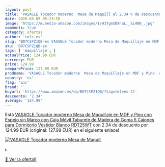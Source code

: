 ```yaml
---
layout: post
title: 'VASAGLE Tocador moderno  Mesa de Maquill al 2.34 % de descuento'
date: 2020-08-05 05:23:58
image: 'https://m.media-amazon.com/images/I/41YgmSDXnaL._SL400_.jpg'
comments: true
category: ofertas
author: 'tole.es'
slug: 'B07CSPZ1QB-es VASAGLE Tocador moderno Mesa de Maquillaje en MDF y Pino...'
sku: 'B07CSPZ1QB-es'
tags: [ 'maquillaje', ]
actualPrice: 124.99 EUR
currency: EUR
price: 124.99
comparePrice: 127.99 EUR
prodname: 'VASAGLE Tocador moderno  Mesa de Maquillaje en MDF y Pino  con Espejo sin Marco  con Caja Móvil  Taburete de Madera de Goma  5 Cajones  para Dormitorio  Vestidor  Blanco RDT25WT'
country: 'es'
flag: '🇪🇸'
brand: ''
buyurl: 'https://www.amazon.es/dp/B07CSPZ1QB/?tag=tolees-21'
descuento: '2.34'
average: '124.99'
---
```


Está [VASAGLE Tocador moderno  Mesa de Maquillaje en MDF y Pino  con Espejo sin Marco  con Caja Móvil  Taburete de Madera de Goma  5 Cajones  para Dormitorio  Vestidor  Blanco RDT25WT](https://www.amazon.es/dp/B07CSPZ1QB/?tag=tolees-21) con 2.34 de descuento por 124.99 EUR (original: 127.99 EUR) en el siguiente enlace!

[![VASAGLE Tocador moderno  Mesa de Maquill](https://m.media-amazon.com/images/I/41YgmSDXnaL._SL400_.jpg)](https://www.amazon.es/dp/B07CSPZ1QB/?tag=tolees-21)

ℹ️:


[🛒 Ver la oferta!!](https://www.amazon.es/dp/B07CSPZ1QB/?tag=tolees-21)
